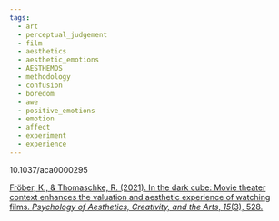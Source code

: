 ```yaml
---
tags:
  - art
  - perceptual_judgement
  - film
  - aesthetics
  - aesthetic_emotions
  - AESTHEMOS
  - methodology
  - confusion
  - boredom
  - awe
  - positive_emotions
  - emotion
  - affect
  - experiment
  - experience
---
```

10.1037/aca0000295

[Fröber, K., & Thomaschke, R. (2021). In the dark cube: Movie theater context enhances the valuation and aesthetic experience of watching films. _Psychology of Aesthetics, Creativity, and the Arts_, _15_(3), 528.](https://www.psychologie.uni-freiburg.de/Members/thomasch/froeber-thomaschke-paca.pdf)